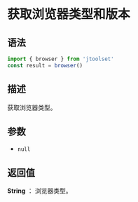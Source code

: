 # 获取浏览器类型和版本
## 语法

```js
import { browser } from 'jtoolset'
const result = browser()
```
## 描述

获取浏览器类型。

## 参数

- `null`

## 返回值

**String** ： 浏览器类型。